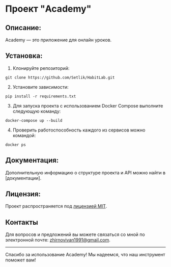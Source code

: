# Проект "Academy"

## Описание:

Academy — это приложение для онлайн уроков.

## Установка:

1. Клонируйте репозиторий:

```
git clone https://github.com/Setlik/HabitLab.git
```

2. Установите зависимости:

```
pip install -r requirements.txt
```

3. Для запуска проекта с использованием Docker Compose выполните следующую команду:

```
docker-compose up --build
```

4.  Проверить работоспособность каждого из сервисов можно командой:

```
docker ps
```

## Документация:

Дополнительную информацию о структуре проекта и API можно найти в [документации].

## Лицензия:

Проект распространяется под [лицензией MIT](LICENSE).

## Контакты

Для вопросов и предложений вы можете связаться со мной по электронной почте: zhirnovivan1991@gmail.com.

---

Спасибо за использование Academy! Мы надеемся, что наш инструмент поможет вам!

